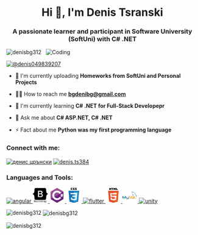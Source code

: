 <h1 align="center">Hi 👋, I'm Denis Tsranski</h1>
<h3 align="center">A passionate learner and participant in Software University (SoftUni) with C# .NET</h3>
<img align="right" alt="Coding" width="400" src="https://cdn.dribbble.com/users/1162077/screenshots/3848914/programmer.gif">

<p align="left"> <img src="https://komarev.com/ghpvc/?username=denisbg312&label=Profile%20views&color=0e75b6&style=flat" alt="denisbg312" /> </p>

<p align="left"> <a href="https://twitter.com/@denis049839207" target="blank"><img src="https://img.shields.io/twitter/follow/@denis049839207?logo=twitter&style=for-the-badge" alt="@denis049839207" /></a> </p>

- 🔭 I'm currently uploading **Homeworks from SoftUni and Personal Projects**

- 👨‍💻 How to reach me **bgdenibg@gmail.com**

- 📖 I'm currently learning **C# .NET for Full-Stack Developepr**

- 💬 Ask me about **C# ASP.NET, C# .NET**

- ⚡ Fact about me **Python was my first programming language**

<h3 align="left">Connect with me:</h3>
<p align="left">
<a href="(https://www.facebook.com/denis.nedkov.3/)" target="blank"><img align="center" src="https://raw.githubusercontent.com/rahuldkjain/github-profile-readme-generator/master/src/images/icons/Social/facebook.svg" alt="денис црънски" height="30" width="40" /></a>
<a href="https://instagram.com/denis.ts384" target="blank"><img align="center" src="https://raw.githubusercontent.com/rahuldkjain/github-profile-readme-generator/master/src/images/icons/Social/instagram.svg" alt="denis.ts384" height="30" width="40" /></a>
</p>

<h3 align="left">Languages and Tools:</h3>
<p align="left"> <a href="https://angular.io" target="_blank" rel="noreferrer"> <img src="https://angular.io/assets/images/logos/angular/angular.svg" alt="angular" width="40" height="40"/> </a> <a href="https://getbootstrap.com" target="_blank" rel="noreferrer"> <img src="https://raw.githubusercontent.com/devicons/devicon/master/icons/bootstrap/bootstrap-plain-wordmark.svg" alt="bootstrap" width="40" height="40"/> </a> <a href="https://www.w3schools.com/cs/" target="_blank" rel="noreferrer"> <img src="https://raw.githubusercontent.com/devicons/devicon/master/icons/csharp/csharp-original.svg" alt="csharp" width="40" height="40"/> </a> <a href="https://www.w3schools.com/css/" target="_blank" rel="noreferrer"> <img src="https://raw.githubusercontent.com/devicons/devicon/master/icons/css3/css3-original-wordmark.svg" alt="css3" width="40" height="40"/> </a> <a href="https://flutter.dev" target="_blank" rel="noreferrer"> <img src="https://www.vectorlogo.zone/logos/flutterio/flutterio-icon.svg" alt="flutter" width="40" height="40"/> </a> <a href="https://www.w3.org/html/" target="_blank" rel="noreferrer"> <img src="https://raw.githubusercontent.com/devicons/devicon/master/icons/html5/html5-original-wordmark.svg" alt="html5" width="40" height="40"/> </a> <a href="https://www.mysql.com/" target="_blank" rel="noreferrer"> <img src="https://raw.githubusercontent.com/devicons/devicon/master/icons/mysql/mysql-original-wordmark.svg" alt="mysql" width="40" height="40"/> </a> <a href="https://unity.com/" target="_blank" rel="noreferrer"> <img src="https://www.vectorlogo.zone/logos/unity3d/unity3d-icon.svg" alt="unity" width="40" height="40"/> </a> </p>

<p><img align="left" src="https://github-readme-stats.vercel.app/api/top-langs?username=denisbg312&show_icons=true&locale=en&layout=compact" alt="denisbg312" /></p>

<p>&nbsp;<img align="center" src="https://github-readme-stats.vercel.app/api?username=denisbg312&show_icons=true&locale=en" alt="denisbg312" /></p>

<p><img align="center" src="https://github-readme-streak-stats.herokuapp.com/?user=denisbg312&" alt="denisbg312" /></p>
